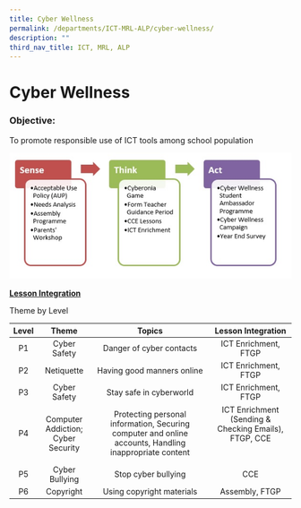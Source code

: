 ```yaml
---
title: Cyber Wellness
permalink: /departments/ICT-MRL-ALP/cyber-wellness/
description: ""
third_nav_title: ICT, MRL, ALP
---
```

# Cyber Wellness
### Objective:

To promote responsible use of ICT tools among school population

![](/images/Departments/ICT,%20MRL,%20ALP/Cyber-Wellness.jpg)

<b><u>Lesson Integration</u></b>

Theme by Level

| Level |                 Theme                 |    Topics                      |                        Lesson Integration               |
|:-----:|:-------------------------------------:|:------------------------------------------------------------------------------------------------------:|:--------------------------------------------------------------------:|
| P1    | Cyber Safety        | Danger of cyber contacts          | ICT Enrichment, FTGP                     |
| P2    | Netiquette            | Having good manners online<br>                                                         | ICT Enrichment, FTGP                                                 |
| P3    | Cyber Safety                          | Stay safe in cyberworld<br>                                                                            | ICT Enrichment, FTGP                                                 |
| P4    | Computer Addiction;<br>Cyber Security | Protecting personal information, Securing computer and online accounts, Handling inappropriate content | ICT Enrichment (Sending & Checking Emails), FTGP, CCE<br> <br> <br>  |
| P5    | Cyber Bullying                        | Stop cyber bullying<br>                                                                                | CCE                                                                  |
| P6    | Copyright                             | Using copyright materials<br>                                                                          | Assembly, FTGP                                                       |